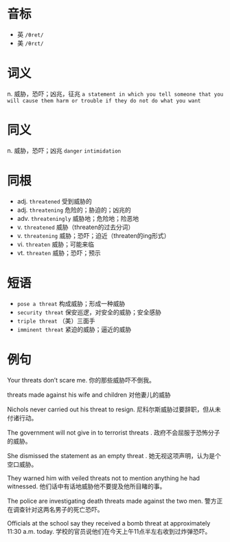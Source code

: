 # 音标

- 英 `/θret/`
- 美 `/θrɛt/`

# 词义

n. 威胁，恐吓；凶兆，征兆
`a statement in which you tell someone that you will cause them harm or trouble if they do not do what you want`

# 同义

n. 威胁，恐吓；凶兆
`danger` `intimidation`

# 同根

- adj. `threatened` 受到威胁的
- adj. `threatening` 危险的；胁迫的；凶兆的
- adv. `threateningly` 威胁地；危险地；险恶地
- v. `threatened` 威胁（threaten的过去分词）
- v. `threatening` 威胁；恐吓；迫近（threaten的ing形式）
- vi. `threaten` 威胁；可能来临
- vt. `threaten` 威胁；恐吓；预示

# 短语

- `pose a threat` 构成威胁；形成一种威胁
- `security threat` 保安巡逻，对安全的威胁；安全感胁
- `triple threat` （美）三面手
- `imminent threat` 紧迫的威胁；逼近的威胁

# 例句

Your threats don’t scare me.
你的那些威胁吓不倒我。

threats made against his wife and children
对他妻儿的威胁

Nichols never carried out his threat to resign.
尼科尔斯威胁过要辞职，但从未付诸行动。

The government will not give in to terrorist threats .
政府不会屈服于恐怖分子的威胁。

She dismissed the statement as an empty threat .
她无视这项声明，认为是个空口威胁。

They warned him with veiled threats not to mention anything he had witnessed.
他们话中有话地威胁他不要提及他所目睹的事。

The police are investigating death threats made against the two men.
警方正在调查针对这两名男子的死亡恐吓。

Officials at the school say they received a bomb threat at approximately 11:30 a.m. today.
学校的官员说他们在今天上午11点半左右收到过炸弹恐吓。


